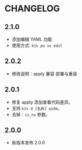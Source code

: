 # CHANGELOG

## 2.1.0

- 添加编辑 YAML 功能
- 使用方式: `k1s po xx edit`

## 2.0.2

- 修改说明：apply 兼容 部署与重装

## 2.0.1

- 修复 apply 添加查看代码差异。
- 支持 `k1s d [名称] wide`。
- 去掉：`is_ns` 参数。

## 2.0.0

- 新版本发布 2.0.0
  